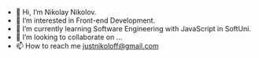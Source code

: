 - 👋 Hi, I’m Nikolay Nikolov.
- 👀 I’m interested in Front-end Development.
- 🌱 I’m currently learning Software Engineering with JavaScript in SoftUni.
- 💞️ I’m looking to collaborate on ...
- 📫 How to reach me justnikoloff@gmail.com

<!---
NyPhZ/NyPhZ is a ✨ special ✨ repository because its `README.md` (this file) appears on your GitHub profile.
You can click the Preview link to take a look at your changes.
--->
